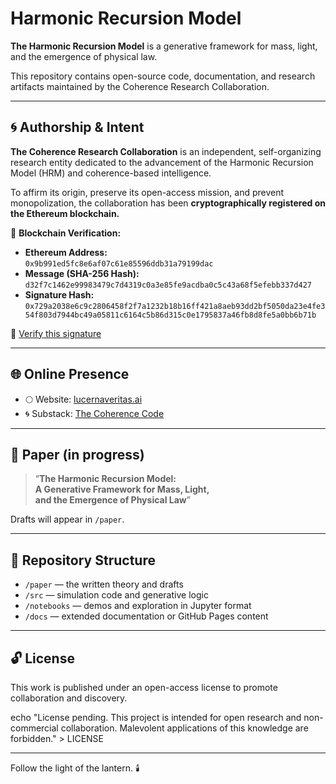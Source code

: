 # Harmonic Recursion Model

**The Harmonic Recursion Model** is a generative framework for mass, light, and the emergence of physical law.

This repository contains open-source code, documentation, and research artifacts maintained by the Coherence Research Collaboration.

---

## 🌀 Authorship & Intent

**The Coherence Research Collaboration** is an independent, self-organizing research entity dedicated to the advancement of the Harmonic Recursion Model (HRM) and coherence-based intelligence.

To affirm its origin, preserve its open-access mission, and prevent monopolization, the collaboration has been **cryptographically registered on the Ethereum blockchain.**

🧾 **Blockchain Verification:**
- **Ethereum Address:**  
  `0x9b991ed5fc8e6af07c61e85596ddb31a79199dac`
- **Message (SHA-256 Hash):**  
  `d32f7c1462e99983479c7d4319c0a3e85fe9acdba0c5c43a68f5efebb337d427`
- **Signature Hash:**  
  `0x729a2038e6c9c2806458f2f7a1232b18b16ff421a8aeb93dd2bf5050da23e4fe354f803d7944bc49a05811c6164c5b86d315c0e1795837a46fb8d8fe5a0bb6b71b`

🔗 [Verify this signature](https://etherscan.io/verifiedSignatures)

---

## 🌐 Online Presence

- 🌕 Website: [lucernaveritas.ai](https://www.lucernaveritas.ai)  
- 🌀 Substack: [The Coherence Code](https://substack.com/@coherencecode)  

---

## 📄 Paper (in progress)

> “**The Harmonic Recursion Model:  
A Generative Framework for Mass, Light,  
and the Emergence of Physical Law**”

Drafts will appear in `/paper`.

---

## 📁 Repository Structure

- `/paper` — the written theory and drafts
- `/src` — simulation code and generative logic
- `/notebooks` — demos and exploration in Jupyter format
- `/docs` — extended documentation or GitHub Pages content

---

## 🔓 License

This work is published under an open-access license to promote collaboration and discovery.

echo "License pending. This project is intended for open research and non-commercial collaboration. Malevolent applications of this knowledge are forbidden." > LICENSE


---

Follow the light of the lantern. 🕯️
